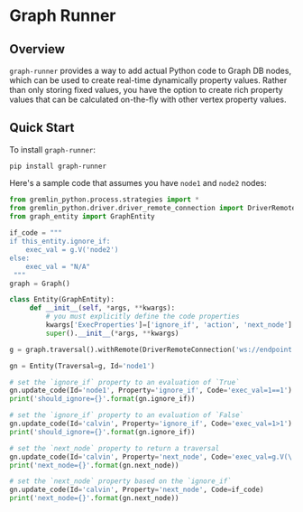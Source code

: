 # Graph Runner
## Overview
`graph-runner` provides a way to add actual Python code to Graph DB nodes, which can be used to create real-time dynamically property values. Rather than only storing fixed values, you have the option to create rich property values that can be calculated on-the-fly with other vertex property values.

## Quick Start
To install `graph-runner`:

    pip install graph-runner

Here's a sample code that assumes you have `node1` and `node2` nodes:

```python
from gremlin_python.process.strategies import *
from gremlin_python.driver.driver_remote_connection import DriverRemoteConnection
from graph_entity import GraphEntity
    
if_code = """
if this_entity.ignore_if:
    exec_val = g.V('node2')
else:
    exec_val = "N/A"
 """
graph = Graph()

class Entity(GraphEntity):
     def __init__(self, *args, **kwargs):
		 # you must explicitly define the code properties
         kwargs['ExecProperties']=['ignore_if', 'action', 'next_node']
         super().__init__(*args, **kwargs)

g = graph.traversal().withRemote(DriverRemoteConnection('ws://endpoint:8182/gremlin','g'))

gn = Entity(Traversal=g, Id='node1')

# set the `ignore_if` property to an evaluation of `True`
gn.update_code(Id='node1', Property='ignore_if', Code='exec_val=1==1')
print('should_ignore={}'.format(gn.ignore_if))

# set the `ignore_if` property to an evaluation of `False`
gn.update_code(Id='calvin', Property='ignore_if', Code='exec_val=1>1')
print('should_ignore={}'.format(gn.ignore_if))

# set the `next_node` property to return a traversal
gn.update_code(Id='calvin', Property='next_node', Code='exec_val=g.V(\'chloe\')')
print('next_node={}'.format(gn.next_node))

# set the `next_node` property based on the `ignore_if`
gn.update_code(Id='calvin', Property='next_node', Code=if_code)
print('next_node={}'.format(gn.next_node))
```